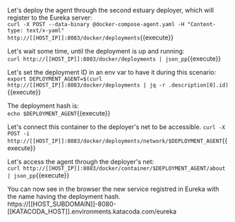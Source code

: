 Let's deploy the agent through the second estuary deployer, which will register to the Eureka server:  
`curl -X POST --data-binary @docker-compose-agent.yaml -H "Content-type: text/x-yaml" http://[[HOST_IP]]:8083/docker/deployments`{{execute}}

Let's wait some time, until the deployment is up and running:  
`curl http://[[HOST_IP]]:8083/docker/deployments | json_pp`{{execute}}

Let's set the deployment ID in an env var to have it during this scenario:
`export DEPLOYMENT_AGENT=$(curl http://[[HOST_IP]]:8083/docker/deployments | jq -r .description[0].id)`{{execute}}  

The deployment hash is:  
`echo $DEPLOYMENT_AGENT`{{execute}}  

Let's connect this container to the deployer's net to be accessible. 
`curl -X POST -i http://[[HOST_IP]]:8083/docker/deployments/network/$DEPLOYMENT_AGENT`{{execute}}

Let's access the agent through the deployer's net:  
`curl http://[[HOST_IP]]:8083/docker/container/$DEPLOYMENT_AGENT/about | json_pp`{{execute}}

You can now see in the browser the new service registred in Eureka with the name having the deployment hash.   
https://[[HOST_SUBDOMAIN]]-8080-[[KATACODA_HOST]].environments.katacoda.com/eureka
